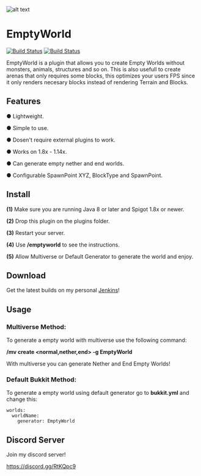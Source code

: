 ![alt text](https://i.imgur.com/IhdqmsW.png "Banner")
# EmptyWorld
[![Build Status](https://hub.gamerexde.pro/jenkins/job/EmptyWorld/badge/icon)](https://hub.gamerexde.pro/jenkins/job/EmptyWorld/)
[![Build Status](https://hub.gamerexde.pro/jenkins/job/EmptyWorld/badge/icon?subject=Discord%20Server&status=Join)]()

EmptyWorld is a plugin that allows you to create Empty Worlds without monsters, animals, structures and so on. This is also usefull to create arenas that only requires some blocks, this optimizes your users FPS since it only renders necesary blocks instead of rendering Terrain and Blocks. 

## Features
● Lightweight.

● Simple to use.

● Dosen't require external plugins to work.

● Works on 1.8x - 1.14x.

● Can generate empty nether and end worlds.

● Configurable SpawnPoint XYZ, BlockType and SpawnPoint.

## Install
**(1)** Make sure you are running Java 8 or later and Spigot 1.8x or newer.

**(2)** Drop this plugin on the plugins folder.

**(3)** Restart your server.

**(4)** Use **/emptyworld** to see the instructions.

**(5)** Allow Multiverse or Default Generator to generate the world and enjoy.

## Download

Get the latest builds on my personal [Jenkins](https://hub.gamerexde.pro/jenkins/job/EmptyWorld/)!

## Usage

### Multiverse Method: 

To generate a empty world with multiverse use the following command:

**/mv create <worldName> <normal,nether,end> -g EmptyWorld**

With multiverse you can generate Nether and End Empty Worlds!

### Default Bukkit Method: 

To generate a empty world using default generator go to **bukkit.yml** and change this:

```shell
worlds:
  worldName:
    generator: EmptyWorld
```

## Discord Server
Join my discord server!

https://discord.gg/RtKQpc9


